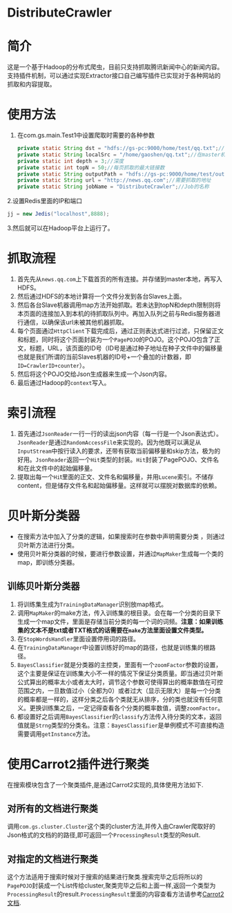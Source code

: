 DistributeCrawler
=================
# 简介 #

这是一个基于Hadoop的分布式爬虫，目前只支持抓取腾讯新闻中心的新闻内容。支持插件机制，可以通过实现Extractor接口自己编写插件已实现对于各种网站的抓取和内容提取。

# 使用方法 #

1. 在com.gs.main.Test1中设置爬取时需要的各种参数

	```Java
	private static String dst = "hdfs://gs-pc:9000/home/test/qq.txt";//首页的链接暂存地
	private static String localSrc = "/home/gaoshen/qq.txt";//在master机器的暂存地
	private static int depth = 3;//深度
	private static int topN = 50;//每页抓取的最大链接数
	private static String outputPath = "hdfs://gs-pc:9000/home/test/output";//最终结果的输出路径
	private static String url = "http://news.qq.com";//需要抓取的地址
	private static String jobName = "DistributeCrawler";//Job的名称
	```

2.设置Redis里面的IP和端口
```Java
jj = new Jedis("localhost",8888);
```
3.然后就可以在Hadoop平台上运行了。

# 抓取流程 #
1. 首先先从`news.qq.com`上下载首页的所有连接。并存储到master本地，再写入HDFS。
2. 然后通过HDFS的本地计算将一个文件分发到各台Slaves上面。
3. 然后各台Slave机器调用map方法开始抓取。若未达到topN和depth限制则将本页面的连接加入到本机的待抓取队列中。再加入队列之前与Redis服务器进行通信，以确保该url未被其他机器抓取。
4. 每个页面通过`HttpClient`下载完成后，通过正则表达式进行过滤，只保留正文和标题，同时将这个页面封装为一个`PagePOJO`的POJO。这个POJO包含了正文，标题，URL，该页面的ID号（ID号是通过种子地址在种子文件中的偏移量也就是我们所谓的当前Slaves机器的ID号+一个叠加的计数器，即`ID=CrawlerID+counter`）。
5. 然后将这个POJO交给Json生成器来生成一个Json内容。
6. 最后通过Hadoop的`context`写入。

# 索引流程 #
1. 首先通过`JsonReader`一行一行的读出json内容（每一行是一个Json表达式）。`JsonReader`是通过`RandomAccessFil`e来实现的。因为他既可以满足从`InputStream`中按行读入的要求，还带有获取当前偏移量和skip方法，极为的好用。`JsonReader`返回一个`Hit`类型的封装。`Hit`封装了PagePOJO、文件名和在此文件中的起始偏移量。
2. 提取出每一个`Hi`t里面的正文、文件名和偏移量，并用`Lucene`索引。不储存content，但是储存文件名和起始偏移量。这样就可以摆脱对数据库的依赖。

# 贝叶斯分类器 #
- 在搜索方法中加入了分类的逻辑，如果搜索时在参数中声明需要分类
，则通过贝叶斯方法进行分类。
- 使用贝叶斯分类器的时候，要进行参数设置，并通过`MapMaker`生成每一个类的map，即训练分类器。

## 训练贝叶斯分类器 ##
1. 将训练集生成为`TrainingDataManager`识别放map格式。
2. 调用`MapMaker`的make方法，传入训练集的根目录。会在每一个分类的目录下生成一个map文件，里面是存储当前分类的每一个词的词频。**注意：如果训练集的文本不是txt或者TXT格式的话需要在`make`方法里面设置文件类型。**
3. 在`StopWordsHandler`里面设置停用词的路径。
4. 在`TrainingDataManager`中设置训练好的map的路径，也就是训练集的根路径。
5. `BayesClassifier`就是分类器的主控类，里面有一个`zoomFactor`参数的设置，这个主要是保证在训练集大小不一样的情况下保证分类质量。即当通过贝叶斯公式算出的概率太小或者太大时，调节这个参数可使得算出的概率数值在可控范围之内，一旦数值过小（全都为0）或者过大（显示无限大）是每一个分类的概率都是一样的，这样分类之后各个类就无从排序，分的类也就没有任何意义。更换训练集之后，一定记得查看各个分类的概率数值，调整`zoomFactor`。
6. 都设置好之后调用`BayesClassifier`的`classify`方法传入待分类的文本，返回值就是`Strng`类型的分类名。注意：`BayesClassifier`是单例模式不可直接构造需要调用`getInstance`方法。

# 使用Carrot2插件进行聚类 #
在搜索模块包含了一个聚类插件,是通过Carrot2实现的,具体使用方法如下.
## 对所有的文档进行聚类 ##
调用`com.gs.cluster.Cluster`这个类的cluster方法,并传入由Crawler爬取好的Json格式的文档的的路径,即可返回一个`ProcessingResult`类型的Result.
## 对指定的文档进行聚类 ##
这个方法适用于搜索时候对于搜索的结果进行聚类.搜索完毕之后将所以的`PagePOJO`封装成一个List传给cluster,聚类完毕之后和上面一样,返回一个类型为`ProcessingResult`的result.`ProcessingResult`里面的内容查看方法请参考[Carrot2文档](http://download.carrot2.org/stable/javadoc/).
